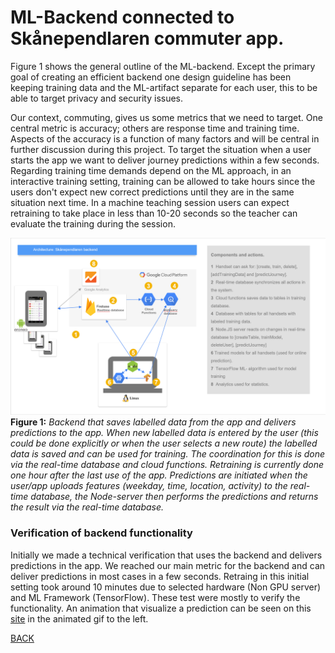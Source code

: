 # ML-Backend connected to Skånependlaren commuter app.
Figure 1 shows the general outline of the ML-backend. Except the primary goal of creating an efficient backend one design guideline has been keeping training data and the ML-artifact separate for each user, this to be able to target privacy and security issues.

Our context, commuting, gives us some metrics that we need to target. One central metric is accuracy; others are response time and training time. Aspects of the accuracy is a function of many factors and will be central in further discussion during this project. To target the situation when a user starts the app we want to deliver journey predictions within a few seconds. Regarding training time demands depend on the ML approach, in an interactive training setting, training can be allowed to take hours since the users don't expect new correct predictions until they are in the same situation next time. In a machine teaching session users can expect retraining to take place in less than 10-20 seconds so the teacher can evaluate the training during the session.

![Backend](../images/backend_skanependlaren.png)
**Figure 1:** *Backend that saves labelled data from the app and delivers predictions to the app. When new labelled data is entered by the user (this could be done explicitly or when the user selects a new route) the labelled data is saved and can be used for training. The coordination for this is done via the real-time database and cloud functions. Retraining is currently done one hour after the last use of the app. Predictions are initiated when the user/app uploads features (weekday, time, location, activity) to the real-time database, the Node-server then performs the predictions and returns the result via the real-time database.*

### Verification of backend functionality
Initially we made a technical verification that uses the backend and delivers predictions in the app. We reached our main metric for the backend and can deliver predictions in most cases in a few seconds. Retraing in this initial setting took around 10 minutes due to selected hardware (Non GPU server) and ML Framework (TensorFlow). These test were mostly to verify the functionality. An animation that visualize a prediction can be seen on this [site](https://skanependlaren.firebaseapp.com/) in the animated gif to the left.

[BACK](../README.md)

